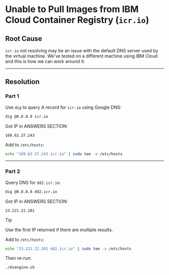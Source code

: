 # Unable to Pull Images from IBM Cloud Container Registry (`icr.io`)

## Root Cause
`icr.io` not resolving may be an issue with the default DNS server used by the virtual machine. We've tested on a different machine using IBM Cloud and this is how we can work around it:

---

## Resolution

### Part 1

Use `dig` to query A record for `icr.io` using Google DNS:

```bash
dig @8.8.8.8 icr.io
```

Got IP in ANSWERS SECTION:

```text
169.62.37.243
```

Add to `/etc/hosts`:

```bash
echo "169.62.37.243 icr.io" | sudo tee -a /etc/hosts
```

---

### Part 2

Query DNS for `dd2.icr.io`:

```bash
dig @8.8.8.8 dd2.icr.io
```

Got IP in ANSWERS SECTION:

```text
23.221.22.201
```

> [!TIP]  
> Use the first IP returned if there are multiple results.

Add to `/etc/hosts`:

```bash
echo "23.221.22.201 dd2.icr.io" | sudo tee -a /etc/hosts
```

Then re-run:

```bash
./dsengine.sh
```

